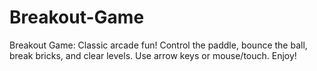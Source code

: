 # Breakout-Game
 Breakout Game: Classic arcade fun! Control the paddle, bounce the ball, break bricks, and clear levels. Use arrow keys or mouse/touch. Enjoy!
